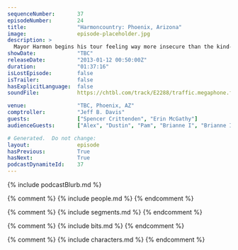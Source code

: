 ```yaml
---
sequenceNumber:       37
episodeNumber:        24
title:                "Harmoncountry: Phoenix, Arizona"
image:                episode-placeholder.jpg
description: >
  Mayor Harmon begins his tour feeling way more insecure than the kind-hearted heroes of a new city. A Harmontown theme with an awesome hook starts getting workshopped. In D&D, the heroes fight cylinders.
showDate:             "TBC"
releaseDate:          "2013-01-12 00:50:00Z"
duration:             "01:37:16"
isLostEpisode:        false
isTrailer:            false
hasExplicitLanguage:  false
soundFile:            https://chtbl.com/track/E2288/traffic.megaphone.fm/STA1114500278.mp3?updated=1554325542

venue:                "TBC, Phoenix, AZ"
comptroller:          "Jeff B. Davis"
guests:               ["Spencer Crittenden", "Erin McGathy"]
audienceGuests:       ["Alex", "Dustin", "Pam", "Brianne I", "Brianne II", "Ben (Injured Scrabbler)", "Tyler Dandy"]

# Generated.  Do not change:
layout:               episode
hasPrevious:          True
hasNext:              True
podcastDynamiteId:    37
---
```


{% include podcastBlurb.md %}

{% comment %}
{% include people.md %}
{% endcomment %}

{% comment %}
{% include segments.md %}
{% endcomment %}

{% comment %}
{% include bits.md %}
{% endcomment %}

{% comment %}
{% include characters.md %}
{% endcomment %}
